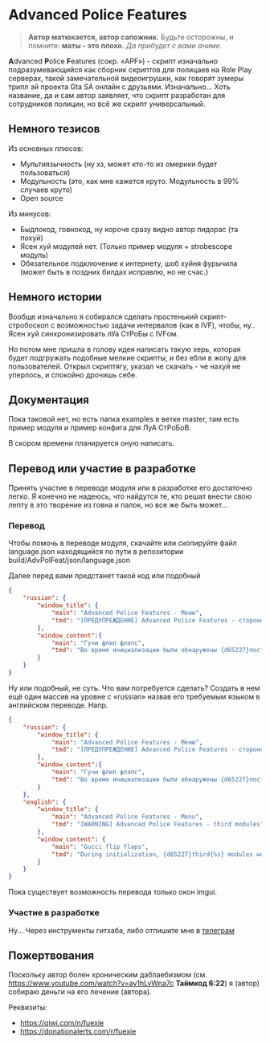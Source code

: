 # Advanced Police Features

> **Автор матюкается, автор сапожник.** Будьте осторожны, и помните: **маты - это плохо**. *Да прибудет с вами аниме.*

**A**dvanced **P**olice **F**eatures (сокр. «APF») - скрипт изначально подразумевающийся как сборник скриптов для полицаев на Role Play серверах, такой замечательной видеоигрушки, как говорят зумеры трипл эй проекта Gta SA онлайн с друзьями. Изначально… Хоть название, да и сам автор заявляет, что скрипт разработан для сотрудников полиции, но всё же скрипт универсальный.

## Немного тезисов

Из основных плюсов:

- Мультиязычность (ну хз, может кто-то из омерики будет пользоваться)
- Модульность (это, как мне кажется круто. Модульность в 99% случаев круто)
- Open source

Из минусов:

- Быдлокод, говнокод, ну короче сразу видно автор пидорас (та похуй)
- Ясен хуй модулей нет. (Только пример модуля + strobescope модуль)
- Обязательное подключение к  интернету, шоб хуйня фурычила (может быть в поздних билдах исправлю, но не счас.)

## Немного истории

Вообще изначально я собирался сделать простенький скрипт-стробоскоп с возможностью задачи интервалов (как в IVF), чтобы, ну.. Ясен хуй синхронизировать лУа СтРоБы с IVFом. 

Но потом мне пришла в голову идея написать такую херь, которая будет подгружать подобные мелкие скрипты, и без ебли в жопу для пользователей. Открыл скриптягу, указал че скачать - че нахуй не уперлось, и спокойно дрочишь себе.

## Документация

Пока таковой нет, но есть папка examples в ветке master, там есть пример модуля и пример конфига для ЛуА СтРоБоВ.

В скором времени планируется оную написать.

## Перевод или участие в разработке

Принять участие в переводе модуля или в разработке его достаточно легко. Я конечно не надеюсь, что найдутся те, кто решат внести свою лепту в это творение из говна и палок, но все же быть может…

### Перевод
	
Чтобы помочь в переводе модуля, скачайте или скопируйте файл language.json находящийся по пути в репозитории build/AdvPolFeat/json/language.json

Далее перед вами предстанет такой код или подобный

```json
{
	"russian": {
		"window_title": {
			"main": "Advanced Police Features - Меню",
			"tmd": "[ПРЕДУПРЕЖДЕНИЕ] Advanced Police Features - сторонние модули"
		},
		"window_content":{
			"main": "Гучи флип флапс",
			"tmd": "Во время инициализации были обнаружены {d65227}посторонние{%s} модули\nЕсли вы не уверены в них, то удалите. Список:\n%s"
		}
	}
}
```

Ну или подобный, не суть. Что вам потребуется сделать? Создать в нем ещё один массив на уровне с «russian» назвав его требуемым языком в английском переводе. Напр.

```json
{
	"russian": {
		"window_title": {
			"main": "Advanced Police Features - Меню",
			"tmd": "[ПРЕДУПРЕЖДЕНИЕ] Advanced Police Features - сторонние модули"
		},
		"window_content":{
			"main": "Гучи флип флапс",
			"tmd": "Во время инициализации были обнаружены {d65227}посторонние{%s} модули\nЕсли вы не уверены в них, то удалите. Список:\n%s"
		}
	},
	"english": {
		"window_title": {
			"main": "Advanced Police Features - Menu",
			"tmd": "[WARNING] Advanced Police Features - third modules"
		},
		"window_content": {
			"main": "Gucci flip flaps",
			"tmd": "During initialization, {d65227}third{%s} modules were detected\nIf you are not sure about them, delete them. List:\n%s"
		}
	}
}
```

Пока существует возможность перевода только окон imgui.

### Участие в разработке
	
Ну... Через инструменты гитхаба, либо отпишите мне в [телеграм](https://t.me/fuexie) 

## Пожертвования

Поскольку автор болен хроническим даблаебизмом (см. https://www.youtube.com/watch?v=ay1hLvWna7c **Таймкод 6:22**) я (автор) собираю деньги на его лечение (автора).

Реквизиты:

- https://qiwi.com/n/fuexie
- https://donationalerts.com/r/fuexie 